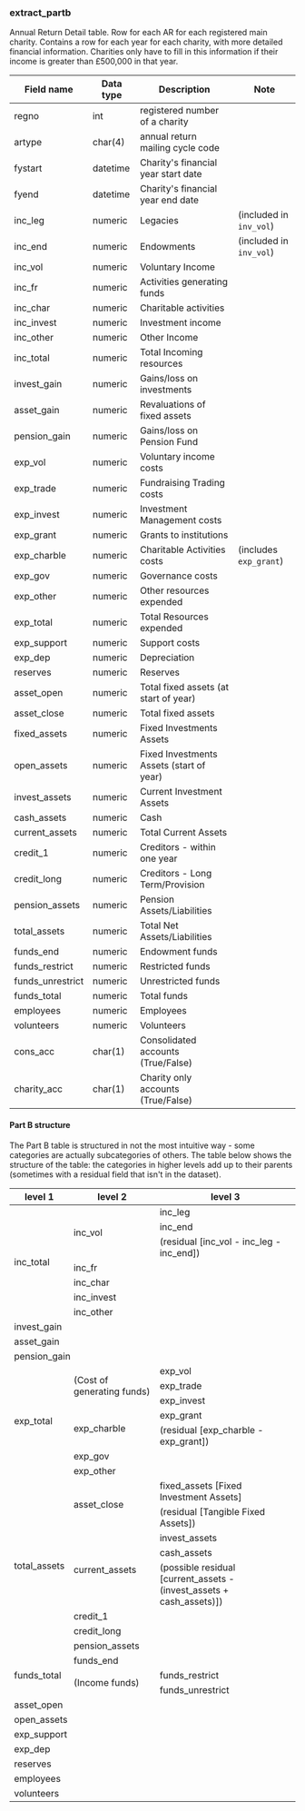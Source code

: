 
### extract_partb

Annual Return Detail table. Row for each AR for each registered main charity. 
Contains a row for each year for each charity, with more detailed financial 
information. Charities only have to fill in this information if their income 
is greater than &pound;500,000 in that year.

Field name		| Data type		| Description                                         | Note
----------------|---------------|-----------------------------------------------------|--------------------------------
regno			| int			| registered number of a charity                      | 
artype			| char(4)		| annual return mailing cycle code                    | 
fystart			| datetime		| Charity's financial year start date                 | 
fyend			| datetime		| Charity's financial year end date                   | 
inc_leg			| numeric		| Legacies                                            | (included in `inv_vol`)
inc_end			| numeric		| Endowments                                          | (included in `inv_vol`)
inc_vol			| numeric		| Voluntary Income                                    | 
inc_fr			| numeric		| Activities generating funds                         | 
inc_char		| numeric		| Charitable activities                               | 
inc_invest		| numeric		| Investment income                                   | 
inc_other		| numeric		| Other Income                                        | 
inc_total		| numeric		| Total Incoming resources                            | 
invest_gain		| numeric		| Gains/loss on investments                           | 
asset_gain		| numeric		| Revaluations of fixed assets                        | 
pension_gain	| numeric		| Gains/loss on Pension Fund                          | 
exp_vol			| numeric		| Voluntary income costs                              | 
exp_trade		| numeric		| Fundraising Trading costs                           | 
exp_invest		| numeric		| Investment Management costs                         | 
exp_grant		| numeric		| Grants to institutions                              | 
exp_charble		| numeric		| Charitable Activities costs                       |  (includes `exp_grant`) 
exp_gov			| numeric		| Governance costs                                    | 
exp_other		| numeric		| Other resources expended                            | 
exp_total		| numeric		| Total Resources expended                            | 
exp_support		| numeric		| Support costs                                       | 
exp_dep			| numeric		| Depreciation                                        | 
reserves		| numeric		| Reserves                                            | 
asset_open		| numeric		| Total fixed assets (at start of year)               | 
asset_close		| numeric		| Total fixed assets                                  | 
fixed_assets	| numeric		| Fixed Investments Assets                            | 
open_assets		| numeric		| Fixed Investments Assets (start of year)            | 
invest_assets	| numeric		| Current Investment Assets                           | 
cash_assets		| numeric		| Cash                                                | 
current_assets	| numeric		| Total Current Assets                                | 
credit_1		| numeric		| Creditors - within one year                         | 
credit_long		| numeric		| Creditors - Long Term/Provision                     | 
pension_assets	| numeric		| Pension Assets/Liabilities                          | 
total_assets	| numeric		| Total Net Assets/Liabilities                        | 
funds_end		| numeric		| Endowment funds                                     | 
funds_restrict	| numeric		| Restricted funds                                    | 
funds_unrestrict	| numeric	| Unrestricted funds                                  | 
funds_total		| numeric		| Total funds                                         | 
employees		| numeric		| Employees                                           | 
volunteers		| numeric		| Volunteers                                          | 
cons_acc		| char(1)		| Consolidated accounts (True/False)                  | 
charity_acc		| char(1)		| Charity only accounts (True/False)                  | 

#### Part B structure

The Part B table is structured in not the most intuitive way - some categories
are actually subcategories of others. The table below shows the structure of the table:
the categories in higher levels add up to their parents (sometimes with a residual field 
that isn't in the dataset).

<table class="docutils">
<thead>
<tr>
<th>level 1</th>
<th>level 2</th>
<th>level 3</th></tr>
</thead>
<tbody>
<tr><td rowspan="7">inc_total</td><td rowspan="3">inc_vol</td><td>inc_leg</td></tr>
<tr><td>inc_end</td></tr>
<tr><td>(residual [inc_vol - inc_leg - inc_end])</td></tr>
<tr><td colspan="2">inc_fr</td></tr>
<tr><td colspan="2">inc_char</td></tr>
<tr><td colspan="2">inc_invest</td></tr>
<tr><td colspan="2">inc_other</td></tr>
<tr><td colspan="3">invest_gain</td></tr>
<tr><td colspan="3">asset_gain</td></tr>
<tr><td colspan="3">pension_gain</td></tr>
<tr><td rowspan="7">exp_total</td><td rowspan="3">(Cost of generating funds)</td><td colspan="1">exp_vol</td></tr>
<tr><td colspan="1">exp_trade</td></tr>
<tr><td colspan="1">exp_invest</td></tr>
<tr><td rowspan="2">exp_charble</td><td>exp_grant</td></tr>
<tr><td>(residual [exp_charble - exp_grant])</td></tr>
<tr><td colspan="2">exp_gov</td></tr>
<tr><td colspan="2">exp_other</td></tr>
<tr><td rowspan="8">total_assets</td><td rowspan="2">asset_close</td><td>fixed_assets [Fixed Investment Assets]</td></tr>
<tr><td>(residual [Tangible Fixed Assets])</td></tr>
<tr><td rowspan="3">current_assets</td><td>invest_assets</td></tr>
<tr><td>cash_assets</td></tr>
<tr><td>(possible residual [current_assets - (invest_assets + cash_assets)])</td></tr>
<tr><td colspan="2">credit_1</td></tr>
<tr><td colspan="2">credit_long</td></tr>
<tr><td colspan="2">pension_assets</td></tr>
<tr><td rowspan="3">funds_total</td><td colspan="2">funds_end</td></tr>
<tr><td rowspan="2">(Income funds)</td><td colspan="1">funds_restrict</td></tr>
<tr><td colspan="1">funds_unrestrict</td></tr>
<tr><td colspan="3">asset_open</td></tr>
<tr><td colspan="3">open_assets</td></tr>
<tr><td colspan="3">exp_support</td></tr>
<tr><td colspan="3">exp_dep</td></tr>
<tr><td colspan="3">reserves</td></tr>
<tr><td colspan="3">employees</td></tr>
<tr><td colspan="3">volunteers</td></tr>
</tbody>
</table>